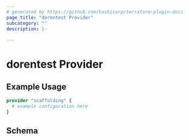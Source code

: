 ```yaml
---
# generated by https://github.com/hashicorp/terraform-plugin-docs
page_title: "dorentest Provider"
subcategory: ""
description: |-
  
---
```


# dorentest Provider



## Example Usage

```terraform
provider "scaffolding" {
  # example configuration here
}
```

<!-- schema generated by tfplugindocs -->
## Schema
